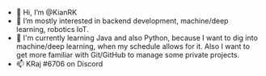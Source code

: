 - 👋 Hi, I’m @KianRK
- 👀 I’m mostly interested in backend development, machine/deep learning, robotics IoT.
- 🌱 I'm currently learning Java and also Python, because I want to dig into machine/deep learning, when my schedule allows for it. Also I want to get more familiar with Git/GitHub to manage some private projects.
- 📫 KRaj #6706 on Discord

<!---
KianRK/KianRK is a ✨ special ✨ repository because its `README.md` (this file) appears on your GitHub profile.
You can click the Preview link to take a look at your changes.
--->
